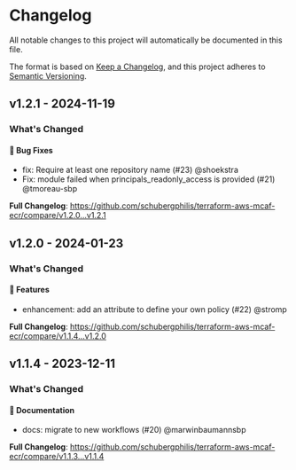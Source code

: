 # Changelog

All notable changes to this project will automatically be documented in this file.

The format is based on [Keep a Changelog](https://keepachangelog.com/en/1.0.0/),
and this project adheres to [Semantic Versioning](https://semver.org/spec/v2.0.0.html).

## v1.2.1 - 2024-11-19

### What's Changed

#### 🐛 Bug Fixes

* fix: Require at least one repository name (#23) @shoekstra
* Fix: module failed when principals_readonly_access is provided (#21) @tmoreau-sbp

**Full Changelog**: https://github.com/schubergphilis/terraform-aws-mcaf-ecr/compare/v1.2.0...v1.2.1

## v1.2.0 - 2024-01-23

### What's Changed

#### 🚀 Features

* enhancement: add an attribute to define your own policy (#22) @stromp

**Full Changelog**: https://github.com/schubergphilis/terraform-aws-mcaf-ecr/compare/v1.1.4...v1.2.0

## v1.1.4 - 2023-12-11

### What's Changed

#### 📖 Documentation

* docs: migrate to new workflows (#20) @marwinbaumannsbp

**Full Changelog**: https://github.com/schubergphilis/terraform-aws-mcaf-ecr/compare/v1.1.3...v1.1.4
